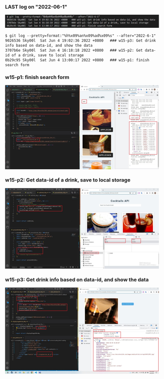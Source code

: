 ### LAST log on "2022-06-1"

![img](w15-log.jpg)

```
$ git log --pretty=format:"%h%x09%an%x09%ad%x09%s" --after="2022-6-1"
9026536 Sky00l  Sat Jun 4 19:02:36 2022 +0800   ### w15-p3: Get drink info based on data-id, and show the data        
3707b6e Sky00l  Sat Jun 4 16:18:18 2022 +0800   ### w15-p2: Get data-id of a drink, save to local storage
0b29c95 Sky00l  Sat Jun 4 13:00:17 2022 +0800   ### w15-p1: finish search form
```

### w15-p1: finish search form

![img](w15-p1.jpg)

### w15-p2: Get data-id of a drink, save to local storage

![img](w15-p2.jpg)

### w15-p3: Get drink info based on data-id, and show the data

![img](w15-p3.jpg)

